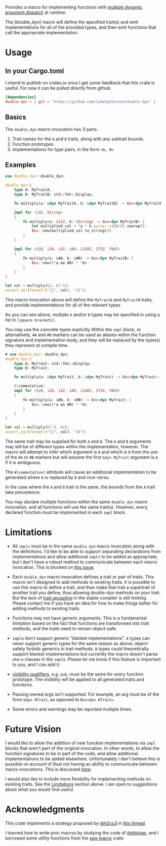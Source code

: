 
Provides a macro for implementing functions with [multiple dynamic argument dispatch](https://en.wikipedia.org/wiki/Multiple_dispatch) at runtime.

The [double_dyn] macro will define the specified trait(s) and emit implementations for all of the provided types, and then emit functions that call the appropriate implementation.

# Usage

## In your Cargo.toml
I intend to publish on crates.io once I get some feedback that this crate is useful.  For now it can be pulled directly from github.

```toml
[dependencies]
double-dyn = { git = "https://github.com/luketpeterson/double-dyn" }
```
## Basics
The `double_dyn` macro invocation has 3 parts.

1. Trait names for the `A` and `B` traits, along with any subtrait bounds
2. Function prototypes
3. Implementations for type pairs, in the form `<A, B>`

## Examples

```rust
use double_dyn::double_dyn;

double_dyn!{
    type A: MyTraitA;
    type B: MyTraitB: std::fmt::Display;

    fn multiply(a: &dyn MyTraitA, b: &dyn MyTraitB) -> Box<dyn MyTraitB>;

    impl for <i32, String>
    {
        fn multiply(a: &i32, b: &String) -> Box<dyn MyTraitB> {
            let multiplied_val = *a * b.parse::<i32>().unwrap();
            Box::new(multiplied_val.to_string())
        }
    }

    impl for <[i8, i16, i32, i64, i128], [f32, f64]>
    {
        fn multiply(a: &#A, b: &#B) -> Box<dyn MyTraitB> {
            Box::new((*a as #B) * *b)
        }
    }
}

let val = multiply(&2, &7.5);
assert_eq!(format!("{}", val), "15");
```
This macro invocation above will define the `MyTraitA` and `MyTraitB` traits, and provide implementations for all of the relevant types.

As you can see above, multiple `A` and/or `B` types may be specified in using a list in `[square brackets]`.

You may use the concrete types explicitly Within the `impl` block, or alternatively, `#A` and `#B` markers can be used as aliases within the function signature and implementation body, and they will be replaced by the type(s) they represent at compile time.

```rust
# use double_dyn::double_dyn;
double_dyn!{
    type A: MyTrait: std::fmt::Display;
    type B: MyTrait;

    fn multiply(a: &dyn MyTrait, b: &dyn MyTrait) -> Box<dyn MyTrait>;

    #[commutative]
    impl for <[i8, i16, i32, i64, i128], [f32, f64]>
    {
        fn multiply(a: &#A, b: &#B) -> Box<dyn MyTrait> {
            Box::new((*a as #B) * *b)
        }
    }
}

let val = multiply(&7.0, &2);
assert_eq!(format!("{}", val), "14");
```
The same trait may be supplied for both `A` and `B`.  The `A` and `B` arguments may still be of different types within the implementation, however.  The macro will attempt to infer which argument is `A` and which is `B` from the use of the `#A` or `#B` markers but will assume the first `&dyn MyTrait` argument is `A` if it is ambiguous.

The `#[commutative]` attribute will cause an additional implementation to be generated where `A` is replaced by `B` and vice-versa.

In the case where the `A` and `B` trait is the same, the bounds from the `A` trait take precedence.

You may declare multiple functions within the same `double_dyn` macro invocation, and all functions will use the same trait(s).  However, every declared function must be implemented in each `impl` block.

# Limitations

- All `impls` must be in the same `double_dyn` macro invocation along with the definitions.  I'd like to be able to support separating declarations from implementations and allow additional `impls` to be added as appropriate, but I don't have a robust method to communicate between each macro invocation.  This is blocked on [this issue](https://github.com/rust-lang/rust/issues/44034).

- Each `double_dyn` macro invocation defines a trait or pair of traits.  This macro isn't designed to add methods to existing traits.  It is possible to use this macro to define a trait, and then make that trait a supertrait of another trait you define, thus allowing double-dyn methods on your trait.  But the lack of [trait upcasting](https://github.com/rust-lang/rust/issues/65991) in the stable compiler is still limiting.  Please contact me if you have an idea for how to make things better for adding methods to existing traits.

- Functions may not have generic arguments.  This is a fundamental limitation based on the fact that functions are transformed into trait methods, and the traits need to remain object-safe.

- `impl`s don't support generic "blanket implementations".  `A` types can never support generic types for the same reason as above; object-safety forbids generics in trait methods.  `B` types could theoretically support blanket implementations but currently the macro doesn't parse `where` clauses in the `impl`s.  Please let me know if this feature is important to you, and I can add it.

- [visibility qualifiers](https://doc.rust-lang.org/reference/visibility-and-privacy.html), e.g. `pub`, must be the same for every function prototype.  The visibility will be applied to all generated traits and functions.

- Passing owned args isn't supported.  For example, an arg must be of the form `&dyn ATrait`, as opposed to `Box<dyn ATrait>`.

- Some errors and warnings may be reported multiple times.

# Future Vision

I would like to allow the addition of new function implementations via `impl` blocks that aren't part of the original invocation.  In other words, to allow the function signatures to be in part of the code, and allow additional implementations to be added elsewhere.  Unfortunately I don't believe this is possible on account of Rust not having an ability to communicate between macro invocations.  This is discussed [here](https://github.com/rust-lang/rust/issues/44034).

I would also like to include more flexibility for implementing methods on existing traits.  See the [Limitations](#limitations) section above.  I am open to suggestions about what you would find useful.

# Acknowledgments

This crate implements a strategy proposed by [@h2co3](http://h2co3.github.io/) in [this thread](https://users.rust-lang.org/t/dyn-dispatch-on-multiple-types).

I learned how to write proc macros by studying the code of [@dtolnay](https://github.com/dtolnay), and I borrowed some utility functions from the [seq-macro](https://github.com/dtolnay/seq-macro) crate.
